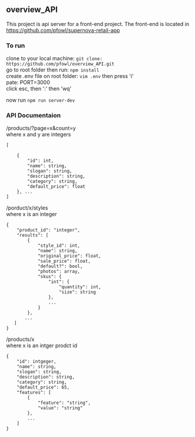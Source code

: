 ## overview_API
This project is api server for a front-end project. The front-end is located in https://github.com/pfowl/supernova-retail-app

### To run 
clone to your local machine: ```git clone: https://github.com/pfowl/overview_API.git```  
go to root folder then run: ```npm install```  
create .env file on root folder: ```vim .env``` then press 'i'  
pate: PORT=3000  
click esc, then ':' then 'wq'  

now run ```npm run server-dev```  
  

### API Documentaion
/products/?page=x&count=y      
where x and y are integers  
```  
[
   
    {
        "id": int,
        "name": string,
        "slogan": string,
        "description": string,
        "category": string,
        "default_price": float
    }, ...
]
```

/porduct/x/styles  
where x is an integer  
```  
{
    "product_id": "integer",
    "results": [
        {
            "style_id": int,
            "name": string,
            "original_price": float,
            "sale_price": float,
            "default?": bool,
            "photos": array,
            "skus": {
                "int": {
                    "quantity": int,
                    "size": string
                },
                ...
            }
        },
       ...
   ]
}
```  

/products/x  
where x is an intger prodct id
```  
{
    "id": intgeger,
    "name": string,
    "slogan": string,
    "description": string,
    "category": string,
    "default_price": 65,
    "features": [
        {
            "feature": "string",
            "value": "string"
        },
        ...
    ]
}
```

    




